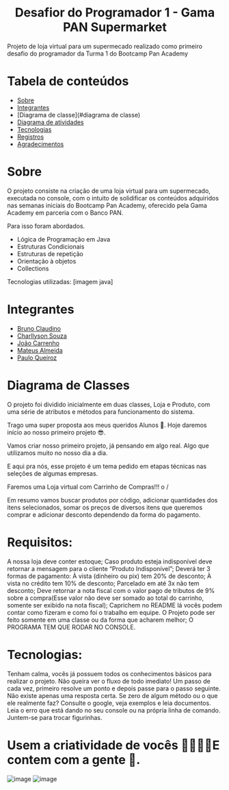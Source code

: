 <h1 align="center">Desafior do Programador 1 - Gama PAN Supermarket</h1>


Projeto de loja virtual para um supermecado realizado como primeiro desafio do programador da Turma 1 do
Bootcamp Pan Academy

Tabela de conteúdos
=================
<!--ts-->
   * [Sobre](#sobre)
   * [Integrantes](#integrantes)
   * [Diagrama de classe](#diagrama de classe)
   * [Diagrama de atividades](#c)
   * [Tecnologias](#tecnologias)
   * [Registros](#registros)
   * [Agradecimentos](#agradecimentos)
<!--te-->



# Sobre

O projeto consiste na criação de uma loja virtual para um supermecado, executada no console, com o intuito de solidificar os conteúdos adquiridos nas semanas iniciais do Bootcamp Pan Academy, oferecido pela Gama Academy em parceria com o Banco PAN.

Para isso foram abordados.

<!--ts-->
   * Lógica de Programação em Java
   * Estruturas Condicionais
   * Estruturas de repetição
   * Orientação à objetos
   * Collections
<!--te-->

Tecnologias utilizadas: [imagem java]

# Integrantes

<!--ts-->
   * [Bruno Claudino](https://github.com/brunoclaudino)
   * [Charllyson Souza](https://github.com/charllysonsouza)
   * [João Carrenho](https://github.com/joaomhernandes)
   * [Mateus Almeida](https://github.com/mateusMBA)
   * [Paulo Queiroz](https://github.com/hawkkawa?tab=repositories)

<!--te-->

# Diagrama de Classes

O projeto foi dividido inicialmente em duas classes, Loja e Produto, com uma série de atributos e métodos para funcionamento do sistema.



Trago uma super proposta aos meus queridos Alunos 🥰.
 Hoje daremos início ao nosso primeiro projeto 😎.

 Vamos criar nosso primeiro projeto, já pensando em algo real. Algo que utilizamos muito   no nosso dia a dia.

 E aqui pra nós, esse projeto é um tema pedido em etapas técnicas nas seleções de            algumas empresas.

Faremos uma Loja virtual com Carrinho de Compras!!! o /

Em resumo vamos buscar produtos por código, adicionar quantidades dos itens selecionados, somar os preços de diversos itens que queremos comprar e adicionar desconto dependendo da forma do pagamento.

# Requisitos:

A nossa loja deve conter estoque;
Caso produto esteja indisponível deve retornar a mensagem para o cliente “Produto Indisponível”;
Deverá ter 3 formas de pagamento: 
À vista (dinheiro ou pix) tem 20% de desconto;
À vista no crédito tem 10% de desconto;
Parcelado em até 3x não tem desconto;
Deve retornar a nota fiscal com o valor pago de tributos de 9% sobre a compra(Esse valor não deve ser somado ao total do carrinho, somente ser exibido na nota fiscal);
Caprichem no README lá vocês podem contar como fizeram e como foi o trabalho em equipe.
O Projeto pode ser feito somente em uma classe ou da forma que acharem melhor;
O PROGRAMA TEM QUE RODAR NO CONSOLE.


# Tecnologias:
Tenham calma, vocês já possuem todos os conhecimentos básicos para realizar o projeto.
Não queira ver o fluxo de todo imediato! Um passo de cada vez, primeiro resolve um ponto e depois passe para o passo seguinte.
Não existe apenas uma resposta certa.
Se zero de algum método ou o que ele realmente faz? Consulte o google, veja exemplos e leia documentos.
Leia o erro que está dando no seu console ou na própria linha de comando.
Juntem-se para trocar figurinhas.

# Usem a criatividade de vocês 🚀🚀🚀🚀E contem com a gente 🧡.

![image](https://user-images.githubusercontent.com/92064386/138007156-3ae6e393-a770-4bf7-85cb-9f9d390fb118.png)
![image](https://user-images.githubusercontent.com/92064386/138007193-47cac947-928e-4909-a299-0ae99b35eed9.png)
